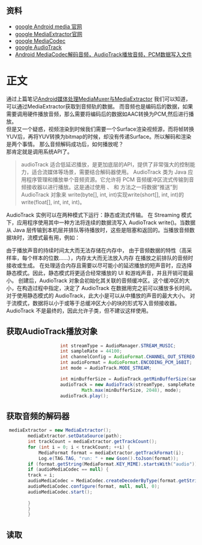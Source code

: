 ## 资料
* [google Android media 官网](https://developer.android.com/reference/android/media/package-summary)
* [google MediaExtractor官网](https://developer.android.com/reference/android/media/MediaExtractor)
* [google MediaCodec ](https://developer.android.com/reference/android/media/MediaCodec)
* [google AudioTrack](https://developer.android.com/reference/android/media/AudioTrack)  
* [Android MediaCodec解码音频，AudioTrack播放音频，PCM数据写入文件](https://www.codenong.com/cs106611303/)
# 正文
通过上篇笔记[Android媒体处理MediaMuxer与MediaExtractor]((1)Android媒体处理MediaMuxer与MediaExtractor.md) 我们可以知道，可以通过MediaExtractor获取到音频轨的数据。
而音频也是编码后的数据，如果需要调用硬件播放音频，那么需要将编码后的数据如AAC转换为PCM,然后进行播放。<br>
但是又一个疑惑，视频渲染到时候我们需要一个Surface渲染视频源，而将帧转换YUV后，再将YUV转换为bitmap的时候，却没有传递Surface。所以解码和渲染是两个事情。
那么音频解码成功后，如何播放呢？<br>
那肯定就是调用系统API了。
> audioTrack 适合低延迟播放，是更加底层的API，提供了非常强大的控制能力，适合流媒体等场景，需要结合解码器使用。
AudioTrack 类为 Java 应用程序管理和播放单个音频资源。它允许将 PCM 音频缓冲区流式传输到音频接收器以进行播放。这是通过使用 、 和 方法之一将数据“推送”到 AudioTrack 对象来 write(byte[], int, int)实现write(short[], int, int)的write(float[], int, int, int)。

AudioTrack 实例可以在两种模式下运行：静态或流式传输。
在 Streaming 模式下，应用程序使用其中一种方法将连续的数据流写入 AudioTrack write()。当数据从 Java 层传输到本机层并排队等待播放时，这些是阻塞和返回的。当播放音频数据块时，流模式最有用，例如：

由于播放声音的持续时间太大而无法存储在内存中，
由于音频数据的特性（高采样率，每个样本的位数......），内存太大而无法放入内存
在播放之前排队的音频时接收或生成。
在处理适合内存且需要以尽可能小的延迟播放的短声音时，应选择静态模式。因此，静态模式将更适合经常播放的 UI 和游戏声音，并且开销可能最小。
创建后，AudioTrack 对象会初始化其关联的音频缓冲区。这个缓冲区的大小，在构造过程中指定，决定了 AudioTrack 在数据用完之前可以播放多长时间。
对于使用静态模式的 AudioTrack，此大小是可以从中播放的声音的最大大小。
对于流模式，数据将以小于或等于总缓冲区大小的块的形式写入音频接收器。AudioTrack 不是最终的，因此允许子类，但不建议这样使用。
## 获取AudioTrack播放对象
````java
                    int streamType = AudioManager.STREAM_MUSIC;
                    int sampleRate = 44100;
                    int channelConfig = AudioFormat.CHANNEL_OUT_STEREO;
                    int audioFormat = AudioFormat.ENCODING_PCM_16BIT;
                    int mode = AudioTrack.MODE_STREAM;

                    int minBufferSize = AudioTrack.getMinBufferSize(sampleRate, channelConfig, audioFormat);
                    audioTrack = new AudioTrack(streamType, sampleRate, channelConfig, audioFormat,
                            Math.max(minBufferSize, 2048), mode);
                    audioTrack.play();
````
## 获取音频的解码器
````java
 mediaExtractor = new MediaExtractor();
        mediaExtractor.setDataSource(path);
        int trackCount = mediaExtractor.getTrackCount();
        for (int i = 0; i < trackCount; ++i) {
            MediaFormat format = mediaExtractor.getTrackFormat(i);
            Log.e(TAG.TAG, "run: " + new Gson().toJson(format));
        if (format.getString(MediaFormat.KEY_MIME).startsWith("audio")) {
        if (audioMediaCodec == null) {
        track = i;
        audioMediaCodec = MediaCodec.createDecoderByType(format.getString(MediaFormat.KEY_MIME));
        audioMediaCodec.configure(format, null, null, 0);
        audioMediaCodec.start();
        
        }
        }
        }
````
## 读取 

